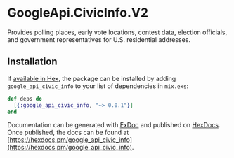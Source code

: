 # GoogleApi.CivicInfo.V2

Provides polling places, early vote locations, contest data, election officials, and government representatives for U.S. residential addresses.

## Installation

If [available in Hex](https://hex.pm/docs/publish), the package can be installed
by adding `google_api_civic_info` to your list of dependencies in `mix.exs`:

```elixir
def deps do
  [{:google_api_civic_info, "~> 0.0.1"}]
end
```

Documentation can be generated with [ExDoc](https://github.com/elixir-lang/ex_doc)
and published on [HexDocs](https://hexdocs.pm). Once published, the docs can
be found at [https://hexdocs.pm/google_api_civic_info](https://hexdocs.pm/google_api_civic_info).
